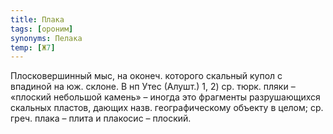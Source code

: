 ```yaml
---
title: Плака
tags: [ороним]
synonyms: Пелака
temp: [Ж7]
---
```


Плосковершинный мыс, на оконеч. которого скальный купол с впадиной на юж.
склоне. В нп Утес (Алушт.) 1, 2) ср. тюрк. пляки – «плоский небольшой камень» –
иногда это фрагменты разрушающихся скальных пластов, дающих назв.
географическому объекту в целом; ср. греч. плака – плита и плакосис – плоский.
